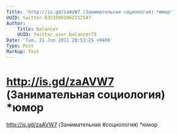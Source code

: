 ```yaml
---
Title: 'http://is.gd/zaAVW7 (Занимательная социология) *юмор'
UUID: twitter.83215961062252547
Author:
    Title: Balancer
    UUID: twitter.user.balancer73
Date: 'Tue, 21 Jun 2011 20:53:25 +0400'
Type: Post
Markup: Text
---
```


# http://is.gd/zaAVW7 (Занимательная социология) *юмор

http://is.gd/zaAVW7 (Занимательная #социология) *юмор